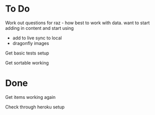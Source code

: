 # To Do

Work out questions for raz
- how best to work with data. want to start adding in content and start using
- add to live sync to local
- dragonfly images

Get basic tests setup

Get sortable working

# Done

Get items working again

Check through heroku setup
